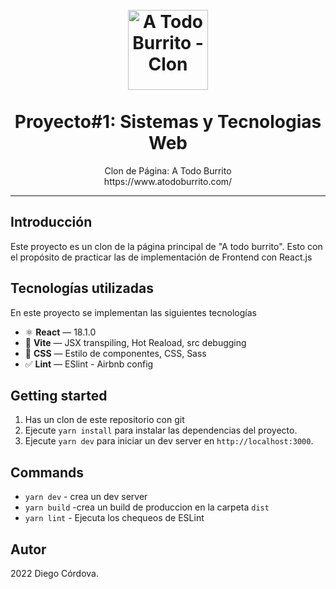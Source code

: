 <h1 align="center">
  <br>
    <a href="https://github.com/Nes15442/Proyecto1_Web">
      <img src="https://www.atodoburrito.com/img/menu-logo.png" alt="A Todo Burrito - Clon" width=128">
    </a>
  <br>
  <br>
  Proyecto#1: Sistemas y Tecnologias Web
</h1>

<p align="center">
  Clon de Página: A Todo Burrito
  <br>
  https://www.atodoburrito.com/
</p>
<hr />

## Introducción

Este proyecto es un clon de la página principal de "A todo burrito". Esto con el propósito de practicar
las de implementación de Frontend con React.js

## Tecnologías utilizadas

En este proyecto se implementan las siguientes tecnologías

- ⚛ **React** — 18.1.0
- 🚀 **Vite**  — JSX transpiling, Hot Reaload, src debugging
- 💎 **CSS** — Estilo de componentes, CSS, Sass
- ✅  **Lint** — ESlint - Airbnb config

## Getting started

1. Has un clon de este repositorio con git
2. Ejecute `yarn install` para instalar las dependencias del proyecto.<br />
3. Ejecute `yarn dev` para iniciar un dev server en `http://localhost:3000`.

## Commands

- `yarn dev` - crea un dev server
- `yarn build` -crea un build de produccion en la carpeta `dist`
- `yarn lint` - Ejecuta los chequeos de ESLint

## Autor

2022 Diego Córdova.